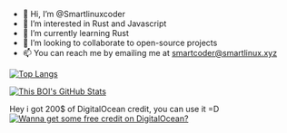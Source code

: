 - 👋 Hi, I’m @Smartlinuxcoder
- 👀 I’m interested in Rust and Javascript
- 🌱 I’m currently learning Rust
- 💞️ I’m looking to collaborate to open-source projects
- 📫 You can reach me by emailing me at smartcoder@smartlinux.xyz

[![Top Langs](https://github-readme-stats.vercel.app/api/top-langs/?username=Smartlinuxcoder&hide_progress=false)](https://github.com/anuraghazra/github-readme-stats)

[![This BOI's GitHub Stats](https://github-readme-stats.vercel.app/api?username=Smartlinuxcoder&theme=blue-green)](https://github.com/anuraghazra/github-readme-stats)

Hey i got 200$ of DigitalOcean credit, you can use it =D
[![Wanna get some free credit on DigitalOcean?](https://web-platforms.sfo2.cdn.digitaloceanspaces.com/WWW/Badge%201.svg)](https://www.digitalocean.com/?refcode=26e95bf6abf8&utm_campaign=Referral_Invite&utm_medium=Referral_Program&utm_source=badge)
